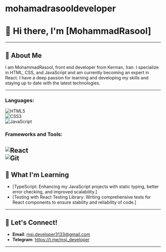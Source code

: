 # mohamadrasooldeveloper

# 👋 Hi there, I'm [MohammadRasool]  

---

## 🌟 About Me  

I am MohammadRasool, front end developer from Kerman, Iran. I specialize in HTML, CSS, and JavaScript and am currently becoming an expert in React. I have a deep passion for learning and developing my skills and staying up to date with the latest technologies.


--- 

### Languages:  

![HTML5](https://img.shields.io/badge/HTML5-E34F26?style=flat&logo=html5&logoColor=white)  
![CSS3](https://img.shields.io/badge/CSS3-1572B6?style=flat&logo=css3&logoColor=white)  
![JavaScript](https://img.shields.io/badge/JavaScript-F7DF1E?style=flat&logo=javascript&logoColor=black)  

### Frameworks and Tools:  
![React](https://img.shields.io/badge/React-61DAFB?style=flat&logo=react&logoColor=black)  
![Git](https://img.shields.io/badge/Git-F05032?style=flat&logo=git&logoColor=white)
---

## 🌱 What I'm Learning  

- [TypeScript: Enhancing my JavaScript projects with static typing, better error checking, and improved scalability.]  
- [Testing with React Testing Library: Writing comprehensive tests for React components to ensure stability and reliability of code.]   

---

## 🤝 Let's Connect!  

- **Email**: msj.developer3133@gmail.com
- **Telegram**: https://t.me/msj_developer

---


